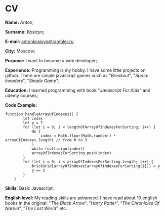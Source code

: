 # CV

**Name:** Anton;

**Surname:** Kosicyn;

**E-mail:** antonkosicyn@rambler.ru;

**City:** Moscow;

**Purpose:** I want to become a web developer;

**Experience:** Programming is my hobby. I have some little projects on github. There are simple javascript games such as "*Breakout*", "*Space Invaders*", "*Simple Game*";  

**Education:** I learned programming with book "*Javascript For Kids*" and udemy courses;

**Code Example:** 
```
function handleArrayOfIndexes() {
        let index
        let y = 7
        for (let i = 0; i < lengthOfArrayOfIndexesForSorting; i++) {
            do {
                index = Math.floor(Math.random() * arrayOfIndexes.length) // from 0 to 3
            }
            while (collision(index))
            arrayOfIndexesForSorting.push(index)
        }
        for (let i = 0; i < arrayOfIndexesForSorting.length; i++) {
            brickGrid[arrayOfIndexes[arrayOfIndexesForSorting[i]]] = y
            y += 2
        }
    }
```

**Skills:** Basic Javascript;

**English level:** My reading skills are advanced. I have read about 10 english books in the original: "*The Black Arrow*", "*Harry Potter*", "*The Chronicles Of Narnia*", "*The Lost World*" etc.